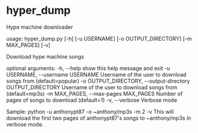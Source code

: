 hyper_dump
==========

Hype machine downloader

usage: hyper_dump.py [-h] [-u USERNAME] [-o OUTPUT_DIRECTORY] [-m MAX_PAGES]
                     [-v]

Download hype machine songs

optional arguments:
  -h, --help            show this help message and exit
  -u USERNAME, --username USERNAME
                        Username of the user to download songs from
                        (default=popular)
  -o OUTPUT_DIRECTORY, --output-directory OUTPUT_DIRECTORY
                        Username of the user to download songs from
                        (default=mp3s)
  -m MAX_PAGES, --max-pages MAX_PAGES
                        Number of pages of songs to download (default=1)
  -v, --verbose         Verbose mode


Sample:
python -u anthonypt87 -o ~anthony/mp3s -m 2 -v
This will download the first two pages of anthonypt87's songs to ~anthony/mp3s in verbose mode.
